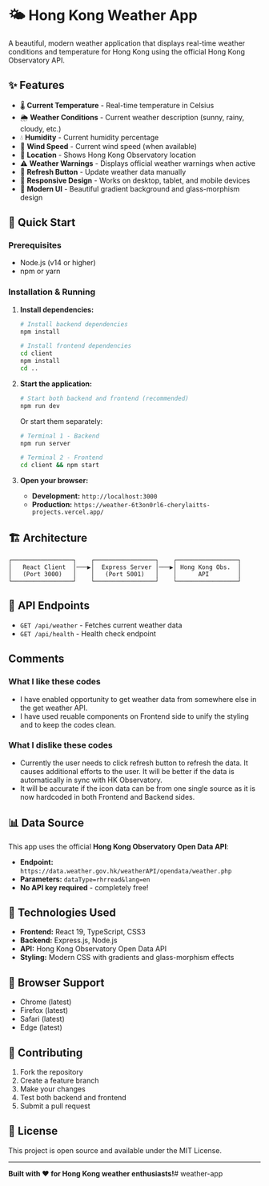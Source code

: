 # 🌤️ Hong Kong Weather App

A beautiful, modern weather application that displays real-time weather conditions and temperature for Hong Kong using the official Hong Kong Observatory API.

## ✨ Features

- 🌡️ **Current Temperature** - Real-time temperature in Celsius
- 🌦️ **Weather Conditions** - Current weather description (sunny, rainy, cloudy, etc.)
- 💧 **Humidity** - Current humidity percentage
- 💨 **Wind Speed** - Current wind speed (when available)
- 📍 **Location** - Shows Hong Kong Observatory location
- ⚠️ **Weather Warnings** - Displays official weather warnings when active
- 🔄 **Refresh Button** - Update weather data manually
- 📱 **Responsive Design** - Works on desktop, tablet, and mobile devices
- 🎨 **Modern UI** - Beautiful gradient background and glass-morphism design

## 🚀 Quick Start

### Prerequisites
- Node.js (v14 or higher)
- npm or yarn

### Installation & Running

1. **Install dependencies:**
   ```bash
   # Install backend dependencies
   npm install
   
   # Install frontend dependencies
   cd client
   npm install
   cd ..
   ```

2. **Start the application:**
   ```bash
   # Start both backend and frontend (recommended)
   npm run dev
   ```

   Or start them separately:
   ```bash
   # Terminal 1 - Backend
   npm run server
   
   # Terminal 2 - Frontend
   cd client && npm start
   ```

3. **Open your browser:**
   - **Development:** `http://localhost:3000`
   - **Production:** `https://weather-6t3on0rl6-cherylaitts-projects.vercel.app/`

## 🏗️ Architecture

```
┌─────────────────┐    ┌─────────────────┐    ┌─────────────────┐
│   React Client  │───▶│  Express Server │───▶│ Hong Kong Obs.  │
│   (Port 3000)   │    │   (Port 5001)   │    │      API        │
└─────────────────┘    └─────────────────┘    └─────────────────┘
```

## 🔧 API Endpoints

- `GET /api/weather` - Fetches current weather data
- `GET /api/health` - Health check endpoint

## Comments

### What I like these codes
- I have enabled opportunity to get weather data from somewhere else in the get weather API.
- I have used reuable components on Frontend side to unify the styling and to keep the codes clean.

### What I dislike these codes
- Currently the user needs to click refresh button to refresh the data. It causes additional efforts to the user. It will be better if the data is automatically in sync with HK Observatory.
- It will be accurate if the icon data can be from one single source as it is now hardcoded in both Frontend and Backend sides.

## 📊 Data Source

This app uses the official **Hong Kong Observatory Open Data API**:
- **Endpoint:** `https://data.weather.gov.hk/weatherAPI/opendata/weather.php`
- **Parameters:** `dataType=rhrread&lang=en`
- **No API key required** - completely free!

## 🎨 Technologies Used

- **Frontend:** React 19, TypeScript, CSS3
- **Backend:** Express.js, Node.js
- **API:** Hong Kong Observatory Open Data API
- **Styling:** Modern CSS with gradients and glass-morphism effects

## 📱 Browser Support

- Chrome (latest)
- Firefox (latest)
- Safari (latest)
- Edge (latest)

## 🤝 Contributing

1. Fork the repository
2. Create a feature branch
3. Make your changes
4. Test both backend and frontend
5. Submit a pull request

## 📄 License

This project is open source and available under the MIT License.

---

**Built with ❤️ for Hong Kong weather enthusiasts!**# weather-app
